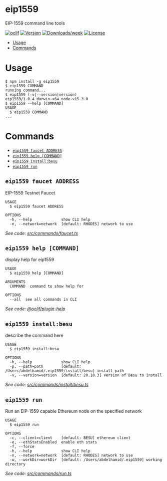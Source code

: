 eip1559
=======

EIP-1559 command line tools

[![oclif](https://img.shields.io/badge/cli-oclif-brightgreen.svg)](https://oclif.io)
[![Version](https://img.shields.io/npm/v/eip1559.svg)](https://npmjs.org/package/eip1559)
[![Downloads/week](https://img.shields.io/npm/dw/eip1559.svg)](https://npmjs.org/package/eip1559)
[![License](https://img.shields.io/npm/l/eip1559.svg)](https://github.com/abdelhamidbakhta/eip1559/blob/main/package.json)

<!-- toc -->
* [Usage](#usage)
* [Commands](#commands)
<!-- tocstop -->

# Usage

<!-- usage -->
```sh-session
$ npm install -g eip1559
$ eip1559 COMMAND
running command...
$ eip1559 (-v|--version|version)
eip1559/1.0.4 darwin-x64 node-v15.3.0
$ eip1559 --help [COMMAND]
USAGE
  $ eip1559 COMMAND
...
```
<!-- usagestop -->

# Commands

<!-- commands -->
* [`eip1559 faucet ADDRESS`](#eip1559-faucet-address)
* [`eip1559 help [COMMAND]`](#eip1559-help-command)
* [`eip1559 install:besu`](#eip1559-installbesu)
* [`eip1559 run`](#eip1559-run)

## `eip1559 faucet ADDRESS`

EIP-1559 Testnet Faucet

```
USAGE
  $ eip1559 faucet ADDRESS

OPTIONS
  -h, --help             show CLI help
  -n, --network=network  [default: RHODES] network to use
```

_See code: [src/commands/faucet.ts](https://github.com/abdelhamidbakhta/eip1559/blob/v1.0.4/src/commands/faucet.ts)_

## `eip1559 help [COMMAND]`

display help for eip1559

```
USAGE
  $ eip1559 help [COMMAND]

ARGUMENTS
  COMMAND  command to show help for

OPTIONS
  --all  see all commands in CLI
```

_See code: [@oclif/plugin-help](https://github.com/oclif/plugin-help/blob/v3.2.1/src/commands/help.ts)_

## `eip1559 install:besu`

describe the command here

```
USAGE
  $ eip1559 install:besu

OPTIONS
  -h, --help             show CLI help
  -p, --path=path        [default: /Users/abdelhamid/.eip1559/install/besu] install path
  -v, --version=version  [default: 20.10.3] version of Besu to install
```

_See code: [src/commands/install/besu.ts](https://github.com/abdelhamidbakhta/eip1559/blob/v1.0.4/src/commands/install/besu.ts)_

## `eip1559 run`

Run an EIP-1559 capable Ethereum node on the specified network

```
USAGE
  $ eip1559 run

OPTIONS
  -c, --client=client    [default: BESU] ethereum client
  -e, --ethStatsEnabled  enable eth stats
  -f, --force
  -h, --help             show CLI help
  -n, --network=network  [default: RHODES] network to use
  -w, --workDir=workDir  [default: /Users/abdelhamid/.eip1559] working directory
```

_See code: [src/commands/run.ts](https://github.com/abdelhamidbakhta/eip1559/blob/v1.0.4/src/commands/run.ts)_
<!-- commandsstop -->
